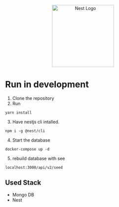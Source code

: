 <p align="center">
  <a href="http://nestjs.com/" target="blank"><img src="https://nestjs.com/img/logo-small.svg" width="200" alt="Nest Logo" /></a>
</p>

# Run in development
1. Clone the repository
2. Run
```
yarn install
```
3. Have nestjs cli intalled.
```
npm i -g @nest/cli 
```
4. Start the database
```
docker-compose up -d
```
5. rebuild database with see
```
localhost:3000/api/v2/seed
```

## Used Stack 
* Mongo DB
* Nest
